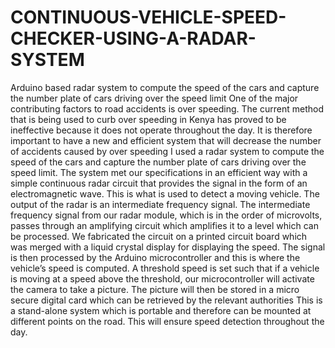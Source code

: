 # CONTINUOUS-VEHICLE-SPEED-CHECKER-USING-A-RADAR-SYSTEM
Arduino based radar system to compute the speed of the cars and capture the number plate of cars driving over the speed limit
One of the major contributing factors to road accidents is over speeding. The current
method that is being used to curb over speeding in Kenya has proved to be ineffective
because it does not operate throughout the day. It is therefore important to have a new
and efficient system that will decrease the number of accidents caused by over speeding
I used a radar system to compute the speed of the cars and capture the number plate
of cars driving over the speed limit. The system met our specifications in an efficient way
with a simple continuous radar circuit that provides the signal in the form of an
electromagnetic wave. This is what is used to detect a moving vehicle. The output of the
radar is an intermediate frequency signal.
The intermediate frequency signal from our radar module, which is in the order of
microvolts, passes through an amplifying circuit which amplifies it to a level which can be
processed. We fabricated the circuit on a printed circuit board which was merged with a
liquid crystal display for displaying the speed.
The signal is then processed by the Arduino microcontroller and this is where the vehicle’s
speed is computed. A threshold speed is set such that if a vehicle is moving at a speed
above the threshold, our microcontroller will activate the camera to take a picture. The
picture will then be stored in a micro secure digital card which can be retrieved by the
relevant authorities
This is a stand-alone system which is portable and therefore can be mounted at different
points on the road. This will ensure speed detection throughout the day.
